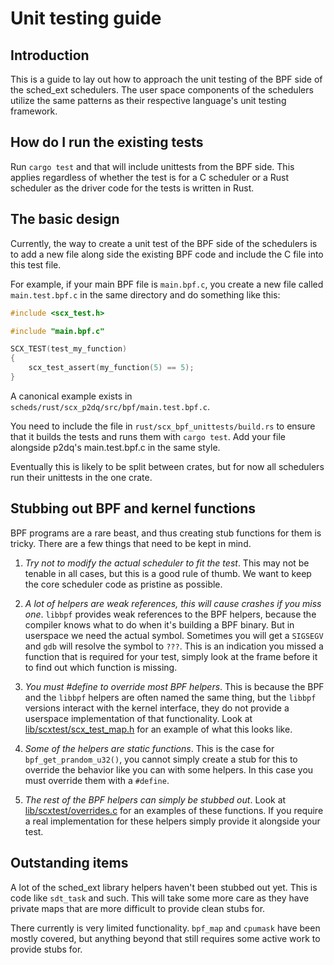 # Unit testing guide

## Introduction

This is a guide to lay out how to approach the unit testing of the BPF side of
the sched_ext schedulers.  The user space components of the schedulers utilize
the same patterns as their respective language's unit testing framework.

## How do I run the existing tests

Run `cargo test` and that will include unittests from the BPF side. This applies
regardless of whether the test is for a C scheduler or a Rust scheduler as the
driver code for the tests is written in Rust.

## The basic design

Currently, the way to create a unit test of the BPF side of the schedulers is to
add a new file along side the existing BPF code and include the C file into this
test file.

For example, if your main BPF file is `main.bpf.c`, you create a new file called
`main.test.bpf.c` in the same directory and do something like this:

```c
#include <scx_test.h>

#include "main.bpf.c"

SCX_TEST(test_my_function)
{
    scx_test_assert(my_function(5) == 5);
}
```

A canonical example exists in `scheds/rust/scx_p2dq/src/bpf/main.test.bpf.c`.

You need to include the file in `rust/scx_bpf_unittests/build.rs` to ensure that
it builds the tests and runs them with `cargo test`. Add your file alongside
p2dq's main.test.bpf.c in the same style.

Eventually this is likely to be split between crates, but for now all schedulers
run their unittests in the one crate.

## Stubbing out BPF and kernel functions

BPF programs are a rare beast, and thus creating stub functions for them is
tricky.  There are a few things that need to be kept in mind.

1. *Try not to modify the actual scheduler to fit the test*. This may not be
   tenable in all cases, but this is a good rule of thumb. We want to keep the
   core scheduler code as pristine as possible.

2. *A lot of helpers are weak references, this will cause crashes if you miss
   one*.  `libbpf` provides weak references to the BPF helpers, because the
   compiler knows what to do when it's building a BPF binary. But in userspace
   we need the actual symbol.  Sometimes you will get a `SIGSEGV` and `gdb` will
   resolve the symbol to `???`. This is an indication you missed a function that
   is required for your test, simply look at the frame before it to find out
   which function is missing.

3. *You must #define to override most BPF helpers*. This is because the BPF and
   the `libbpf` helpers are often named the same thing, but the `libbpf`
   versions interact with the kernel interface, they do not provide a userspace
   implementation of that functionality.  Look at
   [lib/scxtest/scx_test_map.h](lib/scxtest/scx_test_map.h) for an example of
   what this looks like.

4. *Some of the helpers are static functions*. This is the case for
   `bpf_get_prandom_u32()`, you cannot simply create a stub for this to override
   the behavior like you can with some helpers.  In this case you must override
   them with a `#define`.

5. *The rest of the BPF helpers can simply be stubbed out*. Look at
   [lib/scxtest/overrides.c](lib/scxtest/overrides.c) for an examples of these
   functions.  If you require a real implementation for these helpers simply
   provide it alongside your test.

## Outstanding items

A lot of the sched_ext library helpers haven't been stubbed out yet. This is
code like `sdt_task` and such. This will take some more care as they have
private maps that are more difficult to provide clean stubs for.

There currently is very limited functionality. `bpf_map` and `cpumask` have been
mostly covered, but anything beyond that still requires some active work to
provide stubs for.
